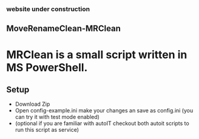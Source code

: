 ### website under construction

## MoveRenameClean-MRClean
# MRClean is a small script written in MS PowerShell.


## Setup
+ Download Zip
+ Open config-example.ini make your changes an save as config.ini (you can try it with test mode enabled)
+ (optional if you are familiar with autoIT checkout both autoit scripts to run this script as service)
